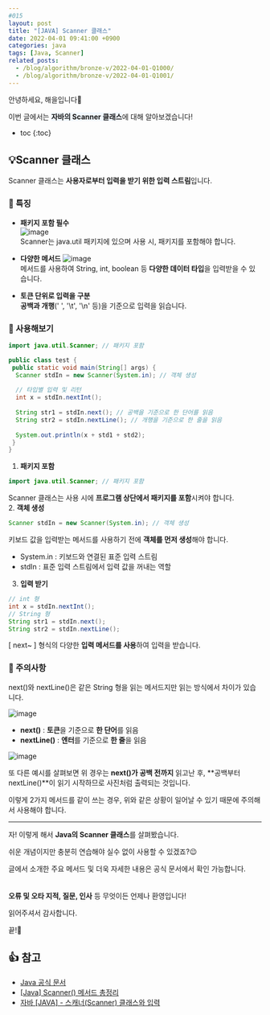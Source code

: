 ```yaml
---
#015
layout: post
title: "[JAVA] Scanner 클래스"
date: 2022-04-01 09:41:00 +0900
categories: java
tags: [Java, Scanner]
related_posts:
  - /blog/algorithm/bronze-v/2022-04-01-Q1000/
  - /blog/algorithm/bronze-v/2022-04-01-Q1001/
---
```


안녕하세요, 해을입니다🦖

이번 글에서는 <span style="background-color:#f1f8ff">**자바의 Scanner 클래스**</span>에 대해 알아보겠습니다!

* toc
{:toc}

## 💡Scanner 클래스

Scanner 클래스는 **사용자로부터 입력을 받기 위한 입력 스트림**입니다.

### 🥨 특징

* **패키지 포함 필수**  
   ![image](https://user-images.githubusercontent.com/39720852/162229725-28a3fd69-e6fb-4c8b-b64f-3923f506f916.png)  
   Scanner는 java.util 패키지에 있으며 사용 시, 패키지를 포함해야 합니다.

* **다양한 메서드**
   ![image](https://user-images.githubusercontent.com/39720852/162230968-2214f7b6-8a87-44a9-a3cd-a198b72c8196.png)  
   메서드를 사용하여 String, int, boolean 등 **다양한 데이터 타입**을 입력받을 수 있습니다.

* **토큰 단위로 입력을 구분**  
  **공백과 개행**(' ', '\t', '\n' 등)을 기준으로 입력을 읽습니다.

### 🥨 사용해보기

``` java
import java.util.Scanner; // 패키지 포함

public class test {
 public static void main(String[] args) {
  Scanner stdIn = new Scanner(System.in); // 객체 생성
  
  // 타입별 입력 및 리턴
  int x = stdIn.nextInt();
   
  String str1 = stdIn.next(); // 공백을 기준으로 한 단어를 읽음
  String str2 = stdIn.nextLine(); // 개행을 기준으로 한 줄을 읽음
  
  System.out.println(x + std1 + std2);
 }
}
```

1. **패키지 포함**  
  ```java
  import java.util.Scanner; // 패키지 포함
  ```
  Scanner 클래스는 사용 시에 **프로그램 상단에서 패키지를 포함**시켜야 합니다.  
2. **객체 생성**
  ```java
  Scanner stdIn = new Scanner(System.in); // 객체 생성
  ```
  키보드 값을 입력받는 메서드를 사용하기 전에 **객체를 먼저 생성**해야 합니다.  
  * System.in : 키보드와 연결된 표준 입력 스트림
  * stdIn : 표준 입력 스트림에서 입력 값을 꺼내는 역할
3. **입력 받기**  
  ```java
  // int 형
  int x = stdIn.nextInt();
  // String 형
  String str1 = stdIn.next();
  String str2 = stdIn.nextLine();
  ```
  [ next~ ] 형식의 다양한 **입력 메서드를 사용**하여 입력을 받습니다.

### 🥨 주의사항

next()와 nextLine()은 같은 String 형을 읽는 메서드지만 읽는 방식에서 차이가 있습니다.

![image](https://user-images.githubusercontent.com/39720852/162766390-e438b371-8b3b-48dc-8cfb-88de4d7d937d.png)

* **next()** : **토큰**을 기준으로 **한 단어**를 읽음
* **nextLine()** : **엔터**를 기준으로 **한 줄**을 읽음

![image](https://user-images.githubusercontent.com/39720852/162768566-3d51b2b8-23d3-4366-99b6-c88aaa0a69a2.png)

또 다른 예시를 살펴보면 위 경우는 **next()가 공백 전까지** 읽고난 후, **공백부터 nextLine()**이 읽기 시작하므로 사진처럼 출력되는 것입니다.

이렇게 2가지 메서드를 같이 쓰는 경우, 위와 같은 상황이 일어날 수 있기 때문에 주의해서 사용해야 합니다.

---

자! 이렇게 해서 **Java의 Scanner 클래스**를 살펴봤습니다.

쉬운 개념이지만 충분히 연습해야 실수 없이 사용할 수 있겠죠?😉

글에서 소개한 주요 메서드 및 더욱 자세한 내용은 공식 문서에서 확인 가능합니다.
<br/><br/><br/>
**오류 및 오타 지적, 질문, 인사** 등 무엇이든 언제나 환영입니다!

읽어주셔서 감사합니다.

끝!🦕
<br/>

## 👍 참고

* [Java 공식 문서](https://docs.oracle.com/javase/9/docs/api/java/util/Scanner.html)
* [[Java] Scanner() 메서드 총정리](https://velog.io/@cse_pebb/Java-Scanner-%EB%A9%94%EC%84%9C%EB%93%9C-%EC%B4%9D%EC%A0%95%EB%A6%AC)
* [자바 [JAVA] - 스캐너(Scanner) 클래스와 입력](https://st-lab.tistory.com/92)
